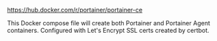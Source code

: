https://hub.docker.com/r/portainer/portainer-ce

This Docker compose file will create both Portainer and Portainer Agent containers. Configured with Let's Encrypt SSL certs created by certbot.